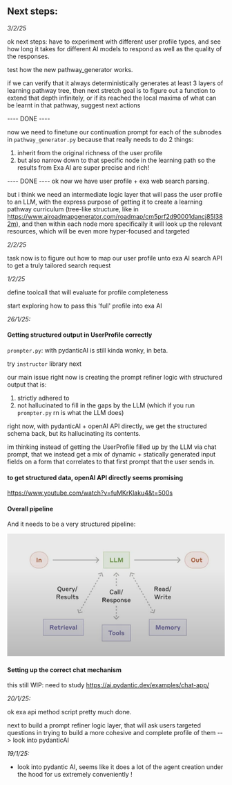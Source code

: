 ## Next steps:

_3/2/25_

ok next steps: have to experiment with different user profile types, and see how long it takes for different AI models to respond as well as the quality of the responses.

test how the new pathway_generator works.

if we can verify that it always deterministically generates at least 3 layers of learning pathway tree, then next stretch goal is to figure out a function to extend that depth infinitely, or if its reached the local maxima of what can be learnt in that pathway, suggest next actions

---- DONE ----

now we need to finetune our continuation prompt for each of the subnodes in `pathway_generator.py` because that really needs to do 2 things:

1. inherit from the original richness of the user profile
2. but also narrow down to that specific node in the learning path so the results from Exa AI are super precise and rich!

---- DONE ----
ok now we have user profile + exa web search parsing.

but i think we need an intermediate logic layer that will pass the user profile to an LLM, with the express purpose of getting it to create a learning pathway curriculum (tree-like structure, like in https://www.airoadmapgenerator.com/roadmap/cm5prf2d90001dancj85l382m), and then within each node more specifically it will look up the relevant resources, which will be even more hyper-focused and targeted

_2/2/25_

task now is to figure out how to map our user profile unto exa AI search API to get a truly tailored search request

_1/2/25_

define toolcall that will evaluate for profile completeness

start exploring how to pass this 'full' profile into exa AI

_26/1/25:_

#### Getting structured output in UserProfile correctly

`prompter.py`: with pydanticAI is still kinda wonky, in beta.

try `instructor` library next

our main issue right now is creating the prompt refiner logic with structured output that is:

1. strictly adhered to
2. not hallucinated to fill in the gaps by the LLM (which if you run `prompter.py` rn is what the LLM does)

right now, with pydanticAI + openAI API directly, we get the structured schema back, but its hallucinating its contents.

im thinking instead of getting the UserProfile filled up by the LLM via chat prompt, that we instead get a mix of dynamic + statically generated input fields on a form that correlates to that first prompt that the user sends in.

#### to get structured data, openAI API directly seems promising

https://www.youtube.com/watch?v=fuMKrKlaku4&t=500s

#### Overall pipeline

And it needs to be a very structured pipeline:

![alt text](media/image.png)

#### Setting up the correct chat mechanism

this still WIP: need to study https://ai.pydantic.dev/examples/chat-app/

_20/1/25:_

ok exa api method script pretty much done.

next to build a prompt refiner logic layer, that will ask users targeted questions in trying to build a more cohesive and complete profile of them --> look into pydanticAI

_19/1/25:_

- look into pydantic AI, seems like it does a lot of the agent creation under the hood for us extremely conveniently !
